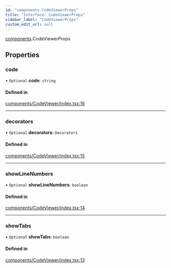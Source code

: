 ```yaml
---
id: "components.CodeViewerProps"
title: "Interface: CodeViewerProps"
sidebar_label: "CodeViewerProps"
custom_edit_url: null
---
```


[components](../modules/components).CodeViewerProps

## Properties

### code

• `Optional` **code**: `string`

#### Defined in

[components/CodeViewer/index.tsx:16](https://github.com/codesandbox/sandpack/blob/097389f/sandpack-react/src/components/CodeViewer/index.tsx#L16)

___

### decorators

• `Optional` **decorators**: `Decorators`

#### Defined in

[components/CodeViewer/index.tsx:15](https://github.com/codesandbox/sandpack/blob/097389f/sandpack-react/src/components/CodeViewer/index.tsx#L15)

___

### showLineNumbers

• `Optional` **showLineNumbers**: `boolean`

#### Defined in

[components/CodeViewer/index.tsx:14](https://github.com/codesandbox/sandpack/blob/097389f/sandpack-react/src/components/CodeViewer/index.tsx#L14)

___

### showTabs

• `Optional` **showTabs**: `boolean`

#### Defined in

[components/CodeViewer/index.tsx:13](https://github.com/codesandbox/sandpack/blob/097389f/sandpack-react/src/components/CodeViewer/index.tsx#L13)
